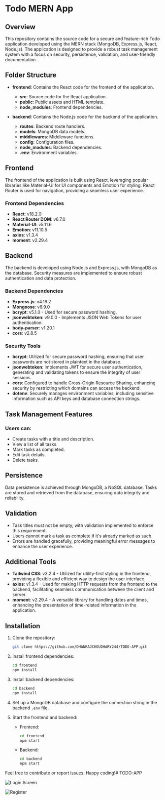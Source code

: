 # Todo MERN App

## Overview

This repository contains the source code for a secure and feature-rich Todo application developed using the MERN stack (MongoDB, Express.js, React, Node.js). The application is designed to provide a robust task management system with a focus on security, persistence, validation, and user-friendly documentation.

## Folder Structure

- **frontend**: Contains the React code for the frontend of the application.
  - **src**: Source code for the React application.
  - **public**: Public assets and HTML template.
  - **node_modules**: Frontend dependencies.

- **backend**: Contains the Node.js code for the backend of the application.
  - **routes**: Backend route handlers.
  - **models**: MongoDB data models.
  - **middlewares**: Middleware functions.
  - **config**: Configuration files.
  - **node_modules**: Backend dependencies.
  - **.env**: Environment variables.

## Frontend

The frontend of the application is built using React, leveraging popular libraries like Material-UI for UI components and Emotion for styling. React Router is used for navigation, providing a seamless user experience.

### Frontend Dependencies
- **React**: v18.2.0
- **React Router DOM**: v6.7.0
- **Material-UI**: v5.11.6
- **Emotion**: v11.10.5
- **axios**: v1.3.4
- **moment**: v2.29.4

## Backend

The backend is developed using Node.js and Express.js, with MongoDB as the database. Security measures are implemented to ensure robust authentication and data protection.

### Backend Dependencies
- **Express.js**: v4.18.2
- **Mongoose**: v6.9.0
- **bcrypt**: v5.1.0 - Used for secure password hashing.
- **jsonwebtoken**: v9.0.0 - Implements JSON Web Tokens for user authentication.
- **body-parser**: v1.20.1
- **cors**: v2.8.5

### Security Tools
- **bcrypt**: Utilized for secure password hashing, ensuring that user passwords are not stored in plaintext in the database.
- **jsonwebtoken**: Implements JWT for secure user authentication, generating and validating tokens to ensure the integrity of user sessions.
- **cors**: Configured to handle Cross-Origin Resource Sharing, enhancing security by restricting which domains can access the backend.
- **dotenv**: Securely manages environment variables, including sensitive information such as API keys and database connection strings.

## Task Management Features

### Users can:
- Create tasks with a title and description.
- View a list of all tasks.
- Mark tasks as completed.
- Edit task details.
- Delete tasks.

## Persistence

Data persistence is achieved through MongoDB, a NoSQL database. Tasks are stored and retrieved from the database, ensuring data integrity and reliability.

## Validation

- Task titles must not be empty, with validation implemented to enforce this requirement.
- Users cannot mark a task as complete if it's already marked as such.
- Errors are handled gracefully, providing meaningful error messages to enhance the user experience.

## Additional Tools

- **Tailwind CSS**: v3.2.4 - Utilized for utility-first styling in the frontend, providing a flexible and efficient way to design the user interface.
- **axios**: v1.3.4 - Used for making HTTP requests from the frontend to the backend, facilitating seamless communication between the client and server.
- **moment**: v2.29.4 - A versatile library for handling dates and times, enhancing the presentation of time-related information in the application.

## Installation

1. Clone the repository:
   ```bash
   git clone https://github.com/DHANRAJCHOUDHARY244/TODO-APP.git
   ```

2. Install frontend dependencies:
   ```bash
   cd frontend
   npm install
   ```

3. Install backend dependencies:
   ```bash
   cd backend
   npm install
   ```

4. Set up a MongoDB database and configure the connection string in the backend `.env` file.

5. Start the frontend and backend:
   - Frontend:
     ```bash
     cd frontend
     npm start
     ```
   - Backend:
     ```bash
     cd backend
     npm start
     ```

Feel free to contribute or report issues. Happy coding!# TODO-APP

![Login Screen]([https://example.com/screenshots/login.png](https://github.com/DHANRAJCHOUDHARY244/TODO-APP/blob/main/screenshot/s1.png?raw=true)https://github.com/DHANRAJCHOUDHARY244/TODO-APP/blob/main/screenshot/s1.png?raw=true)

![Register]([https://example.com/screenshots/login.png](https://github.com/DHANRAJCHOUDHARY244/TODO-APP/blob/main/screenshot/s1.png?raw=true)https://github.com/DHANRAJCHOUDHARY244/TODO-APP/blob/main/screenshot/s2.png?raw=true)
